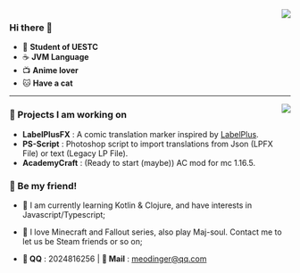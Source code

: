 <img align="right" src="https://github-readme-stats.vercel.app/api?username=Meodinger&show_icons=true&count_private=false&hide_title=true&include_all_commits=true&theme=buefy">

### Hi there 👋

- :book: **Student of UESTC**
- :coffee: **JVM Language**
- :tv: **Anime lover**
- :cat: **Have a cat**

---

<img align="right" src="https://github-readme-stats.vercel.app/api/top-langs/?username=Meodinger&layout=compact"/>

### :wrench: Projects I am working on

 - **LabelPlusFX** : A comic translation marker inspired by [LabelPlus](https://noodlefighter.com/label_plus/).
 - **PS-Script** : Photoshop script to import translations from Json (LPFX File) or text (Legacy LP File).
 - **AcademyCraft** : (Ready to start (maybe)) AC mod for mc 1.16.5.

 ### :tada: Be my friend!

 - :seedling: I am currently learning Kotlin & Clojure, and have interests in Javascript/Typescript;
 - :game_die: I love Minecraft and Fallout series, also play Maj-soul. Contact me to let us be Steam friends or so on;


 - **:penguin: QQ** : 2024816256 | **:e-mail: Mail** : meodinger@qq.com

